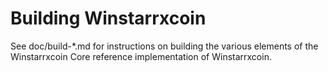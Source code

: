Building Winstarrxcoin
================

See doc/build-*.md for instructions on building the various
elements of the Winstarrxcoin Core reference implementation of Winstarrxcoin.
